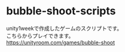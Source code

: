 # bubble-shoot-scripts

unity1weekで作成したゲームのスクリプトです。<br>
こちらからプレイできます。<br>
https://unityroom.com/games/bubble-shoot
